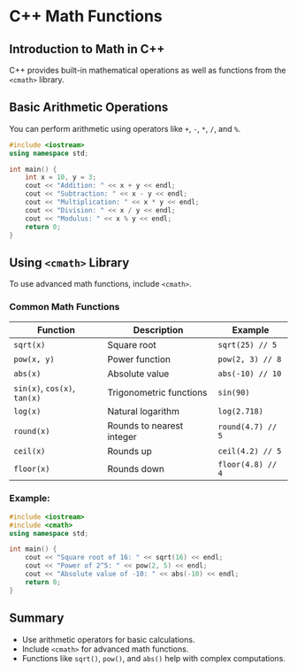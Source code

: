 # C++ Math Functions

## Introduction to Math in C++

C++ provides built-in mathematical operations as well as functions from the `<cmath>` library.

## Basic Arithmetic Operations

You can perform arithmetic using operators like `+`, `-`, `*`, `/`, and `%`.

```cpp
#include <iostream>
using namespace std;

int main() {
    int x = 10, y = 3;
    cout << "Addition: " << x + y << endl;
    cout << "Subtraction: " << x - y << endl;
    cout << "Multiplication: " << x * y << endl;
    cout << "Division: " << x / y << endl;
    cout << "Modulus: " << x % y << endl;
    return 0;
}
```

## Using `<cmath>` Library

To use advanced math functions, include `<cmath>`.

### Common Math Functions

| Function                     | Description               | Example           |
| ---------------------------- | ------------------------- | ----------------- |
| `sqrt(x)`                    | Square root               | `sqrt(25) // 5`   |
| `pow(x, y)`                  | Power function            | `pow(2, 3) // 8`  |
| `abs(x)`                     | Absolute value            | `abs(-10) // 10`  |
| `sin(x)`, `cos(x)`, `tan(x)` | Trigonometric functions   | `sin(90)`         |
| `log(x)`                     | Natural logarithm         | `log(2.718)`      |
| `round(x)`                   | Rounds to nearest integer | `round(4.7) // 5` |
| `ceil(x)`                    | Rounds up                 | `ceil(4.2) // 5`  |
| `floor(x)`                   | Rounds down               | `floor(4.8) // 4` |

### Example:

```cpp
#include <iostream>
#include <cmath>
using namespace std;

int main() {
    cout << "Square root of 16: " << sqrt(16) << endl;
    cout << "Power of 2^5: " << pow(2, 5) << endl;
    cout << "Absolute value of -10: " << abs(-10) << endl;
    return 0;
}
```

## Summary

- Use arithmetic operators for basic calculations.
- Include `<cmath>` for advanced math functions.
- Functions like `sqrt()`, `pow()`, and `abs()` help with complex computations.

